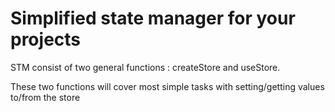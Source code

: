 # Simplified state manager for your projects

STM consist of two general functions : createStore and useStore.

These two functions will cover most simple tasks with setting/getting values to/from the store